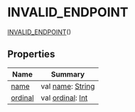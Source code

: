 # INVALID_ENDPOINT


[INVALID_ENDPOINT](index.md)()

## Properties

| Name | Summary |
|---|---|
| [name](index.md#-372974862%2FProperties%2F-470698881) | val [name](index.md#-372974862%2FProperties%2F-470698881): [String](https://kotlinlang.org/api/latest/jvm/stdlib/kotlin/-string/index.html) |
| [ordinal](index.md#-739389684%2FProperties%2F-470698881) | val [ordinal](index.md#-739389684%2FProperties%2F-470698881): [Int](https://kotlinlang.org/api/latest/jvm/stdlib/kotlin/-int/index.html) |
